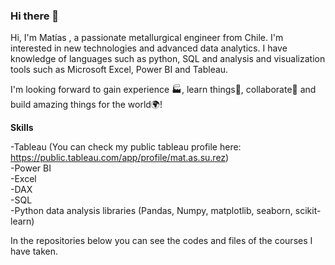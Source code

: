 ### Hi there 👋

Hi, I'm Matías , a passionate metallurgical engineer from Chile. I'm interested in new technologies and advanced data analytics. I have knowledge of languages such as python, SQL and analysis and visualization tools such as Microsoft Excel, Power BI and Tableau.

I'm looking forward to gain experience 🏭, learn things🧠, collaborate🤝 and build amazing things for the world🌍!

**Skills**

-Tableau (You can check my public tableau profile here: https://public.tableau.com/app/profile/mat.as.su.rez) <br />
-Power BI <br />
-Excel <br />
-DAX <br />
-SQL <br />
-Python data analysis libraries (Pandas, Numpy, matplotlib, seaborn, scikit-learn) <br />

In the repositories below you can see the codes and files of the courses I have taken.

